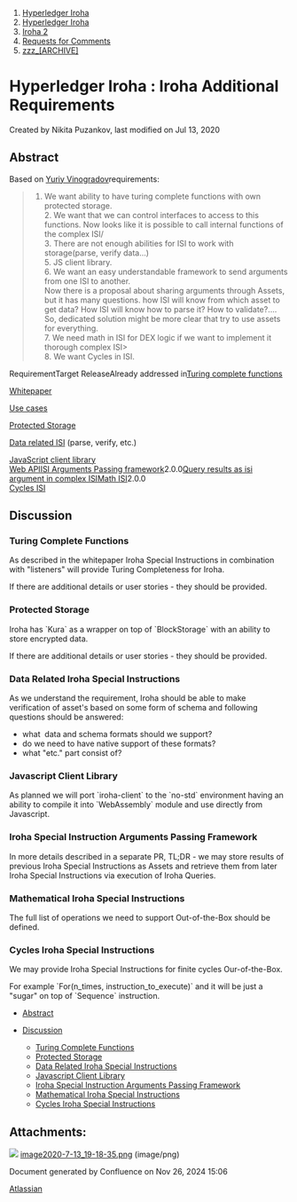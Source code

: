 1. [Hyperledger Iroha](index.html)
2. [Hyperledger Iroha](Hyperledger-Iroha_20873224.html)
3. [Iroha 2](Iroha-2_21012047.html)
4. [Requests for Comments](Requests-for-Comments_21016001.html)
5. [zzz\_\[ARCHIVE\]](21016320.html)

# Hyperledger Iroha : Iroha Additional Requirements

Created by Nikita Puzankov, last modified on Jul 13, 2020

## Abstract

Based on [Yuriy Vinogradov](https://lf-hyperledger.atlassian.net/wiki/people/557058:0b85dbf9-2cc9-4bee-a3a0-2815e5bb51eb?ref=confluence)requirements:

> 1. We want ability to have turing complete functions with own protected storage.  
2\. We want that we can control interfaces to access to this functions. Now looks like it is possible to call internal functions of the complex ISI/  
3\. There are not enough abilities for ISI to work with storage(parse, verify data...)  
5\. JS client library.  
6\. We want an easy understandable framework to send arguments from one ISI to another.  
Now there is a proposal about sharing arguments through Assets, but it has many questions. how ISI will know from which asset to get data? How ISI will know how to parse it? How to validate?.... So, dedicated solution might be more clear that try to use assets for everything.  
7\. We need math in ISI for DEX logic if we want to implement it thorough complex ISI&gt;  
8\. We want Cycles in ISI.

RequirementTarget ReleaseAlready addressed in[Turing complete functions](https://lf-hyperledger.atlassian.net/wiki/display/iroha/Iroha+Additional+Requirements#IrohaAdditionalRequirements-TuringCompleteFunctions)

[Whitepaper](https://github.com/hyperledger/iroha/blob/iroha2-dev/iroha_2_whitepaper.md#251-event-listeners)

[Use cases](Use-cases_21016413.html)

[Protected Storage](https://lf-hyperledger.atlassian.net/wiki/display/iroha/Iroha+Additional+Requirements#IrohaAdditionalRequirements-ProtectedStorage)

[Data related ISI](https://lf-hyperledger.atlassian.net/wiki/display/iroha/Iroha+Additional+Requirements#IrohaAdditionalRequirements-DataRelatedIrohaSpecialInstructions) (parse, verify, etc.)

[JavaScript client library](https://lf-hyperledger.atlassian.net/wiki/display/iroha/Iroha+Additional+Requirements#IrohaAdditionalRequirements-JavascriptClientLibrary)  
[Web API](Web-API_21012259.html)[ISI Arguments Passing framework](https://lf-hyperledger.atlassian.net/wiki/display/iroha/Iroha+Additional+Requirements#IrohaAdditionalRequirements-IrohaSpecialInstructionArgumentsPassingFramework)2.0.0[Query results as isi argument in complex ISI](Query-results-as-isi-argument-in-complex-ISI_21016401.html)[Math ISI](https://lf-hyperledger.atlassian.net/wiki/display/iroha/Iroha+Additional+Requirements#IrohaAdditionalRequirements-MathematicalIrohaSpecialInstructions)2.0.0  
[Cycles ISI](https://lf-hyperledger.atlassian.net/wiki/display/iroha/Iroha+Additional+Requirements#IrohaAdditionalRequirements-CyclesIrohaSpecialInstructions)

## Discussion

### Turing Complete Functions

As described in the whitepaper Iroha Special Instructions in combination with "listeners" will provide Turing Completeness for Iroha.

If there are additional details or user stories - they should be provided.

### Protected Storage

Iroha has \`Kura\` as a wrapper on top of \`BlockStorage\` with an ability to store encrypted data. 

If there are additional details or user stories - they should be provided.

### Data Related Iroha Special Instructions

As we understand the requirement, Iroha should be able to make verification of asset's based on some form of schema and following questions should be answered:

- what  data and schema formats should we support?
- do we need to have native support of these formats?
- what "etc." part consist of?

### Javascript Client Library

As planned we will port \`iroha-client\` to the \`no-std\` environment having an ability to compile it into \`WebAssembly\` module and use directly from Javascript.

### Iroha Special Instruction Arguments Passing Framework

In more details described in a separate PR, TL;DR - we may store results of previous Iroha Special Instructions as Assets and retrieve them from later Iroha Special Instructions via execution of Iroha Queries.

### Mathematical Iroha Special Instructions

The full list of operations we need to support Out-of-the-Box should be defined.

### Cycles Iroha Special Instructions

We may provide Iroha Special Instructions for finite cycles Our-of-the-Box.

For example \`For(n\_times, instruction\_to\_execute)\` and it will be just a "sugar" on top of \`Sequence\` instruction.

- [Abstract](#IrohaAdditionalRequirements-Abstract)
- [Discussion](#IrohaAdditionalRequirements-Discussion)
  
  - [Turing Complete Functions](#IrohaAdditionalRequirements-TuringCompleteFunctions)
  - [Protected Storage](#IrohaAdditionalRequirements-ProtectedStorage)
  - [Data Related Iroha Special Instructions](#IrohaAdditionalRequirements-DataRelatedIrohaSpecialInstructions)
  - [Javascript Client Library](#IrohaAdditionalRequirements-JavascriptClientLibrary)
  - [Iroha Special Instruction Arguments Passing Framework](#IrohaAdditionalRequirements-IrohaSpecialInstructionArgumentsPassingFramework)
  - [Mathematical Iroha Special Instructions](#IrohaAdditionalRequirements-MathematicalIrohaSpecialInstructions)
  - [Cycles Iroha Special Instructions](#IrohaAdditionalRequirements-CyclesIrohaSpecialInstructions)

## Attachments:

![](images/icons/bullet_blue.gif) [image2020-7-13\_19-18-35.png](attachments/21012444/21016662.png) (image/png)

Document generated by Confluence on Nov 26, 2024 15:06

[Atlassian](http://www.atlassian.com/)
